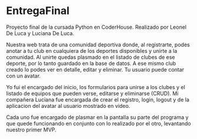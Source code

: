 # EntregaFinal
Proyecto final de la cursada Python en CoderHouse. Realizado por Leonel De Luca y Luciana De Luca.

Nuestra web trata de una comunidad deportiva donde, al registrarte, podes anotar a tu club en cualquiera de los deportes disponibles y unirte a la comunidad.
Al unirte quedas plasmado en el listado de clubes de ese deporte, por lo tanto guardado en la base de datos.
A ese mismo club creado lo podes ver en detalle, editar y eliminar.
Tu usuario puede contar con un avatar.

Yo fui el encargado del inicio, los formularios para unirse a los clubes y el listado de equipos que pueden verse, editarse y eliminarse (CRUD).
Mi compañera Luciana fue encargada de crear el registro, login, logout y de la aplicacion del avatar al usuario mostrado en video.

Cada uno fue encargado de plasmar en la pantalla su parte del programa y que quede funcionando en conjunto con lo realizado por el otro, levantando nuestro primer MVP.
